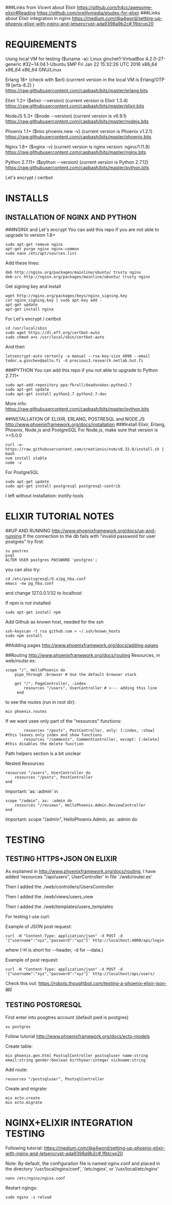 ###Links from Vicent about Elixir
https://github.com/h4cc/awesome-elixir#Reading
https://github.com/oreillymedia/etudes-for-elixir
###Links about Elixir integration in nginx
https://medium.com/@a4word/setting-up-phoenix-elixir-with-nginx-and-letsencrypt-ada9398a9b2c#.1fbtcyp20

# REQUIREMENTS

Using local VM for testing ($uname -a): Linux ginchet1-VirtualBox 4.2.0-27-generic #32~14.04.1-Ubuntu SMP Fri Jan 22 15:32:26 UTC 2016 x86_64 x86_64 x86_64 GNU/Linux

Erlang 18+ (check with $erl) (currrent version in the local VM is Erlang/OTP 19 [erts-8.2] ) https://raw.githubusercontent.com/capbash/bits/master/erlang.bits

Elixir 1.2+ ($elixir --version) (current version is Elixir 1.3.4) https://raw.githubusercontent.com/capbash/bits/master/elixir.bits

NodeJS 5.3+ ($node --version) (current version is v6.9.1) https://raw.githubusercontent.com/capbash/bits/master/nodejs.bits

Phoenix 1.1+ ($mix phoenix.new -v) (current version is Phoenix v1.2.1) https://raw.githubusercontent.com/capbash/bits/master/phoenix.bits

Nginx 1.8+ ($nginx -v) (current version is nginx version: nginx/1.11.8) https://raw.githubusercontent.com/capbash/bits/master/nginx.bits

Python 2.7.11+ ($python --version) (current version is Python 2.7.12) https://raw.githubusercontent.com/capbash/bits/master/python.bits

Let's encrypt / certbot

# INSTALLS

## INSTALLATION OF NGINX AND PYTHON
###NGINX and Let's encrypt
You can add this repo if you are not able to upgrade to version 1.8+
```
sudo apt-get remove nginx
apt-get purge nginx nginx-common
sudo nano /etc/apt/sources.list
```
Add these lines:
```
deb http://nginx.org/packages/mainline/ubuntu/ trusty nginx
deb-src http://nginx.org/packages/mainline/ubuntu/ trusty nginx
```
Get signing key and install
```
wget http://nginx.org/packages/keys/nginx_signing.key
cat nginx_signing.key | sudo apt-key add - 
apt-get update
apt-get install nginx
```
For Let's encrypt / certbot
```
cd /usr/local/sbin
sudo wget https://dl.eff.org/certbot-auto
sudo chmod a+x /usr/local/sbin/certbot-auto
```
And then
```
letsencrypt-auto certonly -a manual --rsa-key-size 4096 --email todor.a.ginchev@aalto.fi -d precious3.research.netlab.hut.fi
```
###PYTHON
You can add this repo if you not able to upgrade to Python 2.7.11+
```
sudo apt-add-repository ppa:fkrull/deadsnakes-python2.7
sudo apt-get update
sudo apt-get install python2.7 python2.7-dev
```
More info: https://raw.githubusercontent.com/capbash/bits/master/python.bits
    
##INSTALLATION OF ELIXIR, ERLANG, POSTRESQL and NODE.JS http://www.phoenixframework.org/docs/installation
###Install Elixir, Erlang, Phoenix, Node.js and PostgreSQL
For Node.js, make sure that version is >=5.0.0
```
curl -o- https://raw.githubusercontent.com/creationix/nvm/v0.32.0/install.sh | bash
nvm install stable
node -v
```
For PostgreSQL
```
sudo apt-get update
sudo apt-get install postgresql postgresql-contrib
```

I left without installation: inotify-tools 

# ELIXIR TUTORIAL NOTES
##UP AND RUNNING http://www.phoenixframework.org/docs/up-and-running
If the connection to the db fails with "invalid password for user postgres" try first:  
```
su postres
psql
ALTER USER postgres PASSWORD 'postgres';
```
you can also try:
```
cd /etc/postsgresql/9.x/pg_hba.conf
emacs -nw pg_hba.conf
```
and change 127.0.0.1/32 to localhost

If npm is not installed
```
sudo apt-get install npm
```
Add Github as known host, needed for the ssh
```
ssh-keyscan -t rsa github.com > ~/.ssh/known_hosts
sudo npm install
```

##Adding pages http://www.phoenixframework.org/docs/adding-pages

##Routing http://www.phoenixframework.org/docs/routing
Resources, in web/router.ex:
```
scope "/", HelloPhoenix do
    pipe_through :browser # Use the default browser stack

    get "/", PageController, :index
        resources "/users", UserController # <--- adding this line
     end
```
to see the routes (run in root dir):    
```
mix phoenix.routes
```
If we want usee only part of the "resources" functions:
```
        resources "/posts", PostController, only: [:index, :show] #this leaves only index and show functions
        resources "/comments", CommentController, except: [:delete] #this disables the delete function
```    
Path helpers section is a bit unclear
    
Nested Resources
```
resources "/users", UserController do
    resources "/posts", PostController
end
```    
Important: 'as: :admin' in
```
scope "/admin", as: :admin do
    resources "/reviews", HelloPhoenix.Admin.ReviewController
end
```
Important: scope "/admin", HelloPhoenix.Admin, as: :admin do
     
# TESTING 
## TESTING HTTPS+JSON ON ELIXIR
As explained in http://www.phoenixframework.org/docs/routing, I have added 'resources "/api/users", UserController' in file './web/router.ex'

Then I added the ./web/controllers/UsersController

Then I added the ./web/views/users_view

Then I added the ./web/templates/users_templates
    

For testing I use curl:

Example of JSON post request:
```
curl -H "Content-Type: application/json" -X POST -d '{"username":"xyz","password":"xyz"}' http://localhost:4000/api/login
```
where (-H is short for --header, -d for --data.)

Example of post request:
```
curl -H "Content-Type: application/json" -X POST -d '{"username":"xyz","password":"xyz"}' http://localhost/api/users/
```
Check this out: https://robots.thoughtbot.com/testing-a-phoenix-elixir-json-api
   
## TESTING POSTGRESQL
First enter into posgtres account (default pwd is postgres)
```
su postgres
```
Follow tutorial http://www.phoenixframework.org/docs/ecto-models

Create table:
```
mix phoenix.gen.html PostsqlController postsqluser name:string email:string gender:boolean birthyear:integer nickname:string
```
Add route:
```
resources "/postsqluser", PostsqlController
```
Create and migrate:
```
mix ecto.create
mix ecto.migrate
```




    
#   NGINX+ELIXIR INTEGRATION TESTING   
Following tutorial: https://medium.com/@a4word/setting-up-phoenix-elixir-with-nginx-and-letsencrypt-ada9398a9b2c#.1fbtcyp20

Note: By default, the configuration file is named nginx.conf and placed in the directory '/usr/local/nginx/conf', '/etc/nginx', or '/usr/local/etc/nginx'
```
nano /etc/nginx/nginx.conf
```
Restart ngingx:
```
sudo nginx -s reload 
```

#   
